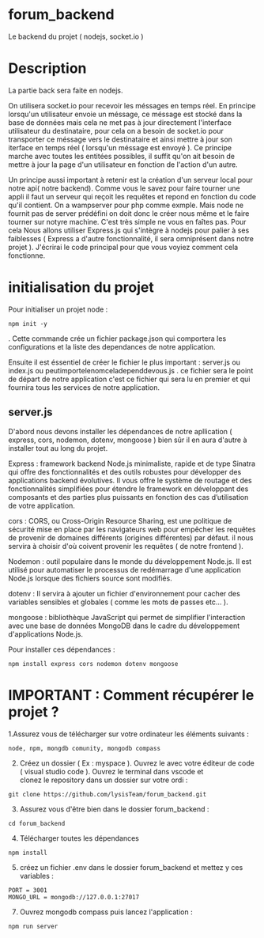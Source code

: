 # forum_backend
Le backend du projet ( nodejs, socket.io )

# Description

La partie back sera faite en nodejs.

On utilisera socket.io pour recevoir les méssages en temps réel. En principe lorsqu'un utilisateur envoie un méssage, ce méssage est stocké dans la base de données mais cela ne met pas à jour directement l'interface utilisateur du destinataire, pour cela on a besoin de socket.io pour transporter ce méssage vers le destinataire et ainsi mettre à jour son iterface en temps réel ( lorsqu'un méssage est envoyé ).
Ce principe marche avec toutes les entitées possibles, il suffit qu'on ait besoin de mettre à jour la page d'un utilisateur en fonction de l'action d'un autre.

Un principe aussi important à retenir est la création d'un serveur local pour notre api( notre backend).
Comme vous le savez pour faire tourner une appli il faut un serveur qui reçoit les requêtes et repond en fonction du code qu'il contient.
On a wampserver pour php comme exmple. Mais node ne fournit pas de server prédéfini on doit donc le créer nous même et le faire tourner sur notyre machine. C'est très simple ne vous en faîtes pas. Pour cela Nous allons utiliser Express.js qui s'intègre à nodejs pour palier à ses faiblesses ( Express a d'autre fonctionnalité, il sera omniprésent dans notre projet ).
J'écrirai le code principal pour que vous voyiez comment cela fonctionne.

# initialisation du projet

Pour initialiser un projet node : 

    npm init -y 

. Cette commande crée un fichier package.json qui comportera les configurations et la liste des dependances de notre application.

Ensuite il est éssentiel de créer le fichier le plus important : server.js ou index.js ou peutimportelenomceladependdevous.js . ce fichier sera le point de départ de notre application c'est ce fichier qui sera lu en premier et qui fournira tous les services de notre application.

## server.js

D'abord nous devons installer les dépendances de notre apllication ( express, cors, nodemon, dotenv, mongoose ) 
bien sûr il en aura d'autre à installer tout au long du projet.

Express : framework backend Node.js minimaliste, rapide et de type Sinatra qui offre des fonctionnalités et des outils robustes pour développer des applications backend évolutives. Il vous offre le système de routage et des fonctionnalités simplifiées pour étendre le framework en développant des composants et des parties plus puissants 
en fonction des cas d’utilisation de votre application.

cors : CORS, ou Cross-Origin Resource Sharing, est une politique de sécurité mise en place par les navigateurs web pour empêcher les requêtes de provenir de domaines différents (origines différentes) par défaut. 
il nous servira à choisir d'où coivent provenir les requêtes ( de notre frontend ).

Nodemon : outil populaire dans le monde du développement Node.js. Il est utilisé pour automatiser le processus de 
redémarrage d'une application Node.js lorsque des fichiers source sont modifiés.

dotenv : Il servira à ajouter un fichier d'environnement pour cacher des variables sensibles et globales ( comme les mots de passes etc... ).

mongoose : bibliothèque JavaScript qui permet de simplifier l'interaction avec une base de données MongoDB dans le cadre du développement d'applications Node.js. 

Pour installer ces dépendances : 

    npm install express cors nodemon dotenv mongoose

# IMPORTANT : Comment récupérer le projet ?

  1.Assurez vous de télécharger sur votre ordinateur les éléments suivants : 

    node, npm, mongdb comunity, mongodb compass

  2. Créez un dossier ( Ex : myspace ). Ouvrez le avec votre éditeur de code ( visual studio code ). Ouvrez le terminal dans vscode et  
     clonez le repository dans un dossier sur votre ordi :

    git clone https://github.com/lysisTeam/forum_backend.git

  3. Assurez vous d'être bien dans le dossier forum_backend :

    cd forum_backend

  4. Télécharger toutes les dépendances

    npm install 

  5. créez un fichier .env dans le dossier forum_backend et mettez y ces variables :

    PORT = 3001 
    MONGO_URL = mongodb://127.0.0.1:27017

  7. Ouvrez mongodb compass puis lancez l'application :

    npm run server 

